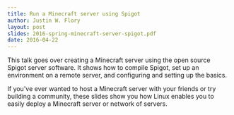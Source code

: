 ```yaml
---
title: Run a Minecraft server using Spigot
author: Justin W. Flory
layout: post
slides: 2016-spring-minecraft-server-spigot.pdf
date: 2016-04-22
---
```


This talk goes over creating a Minecraft server using the open source Spigot server software. It shows how to compile Spigot, set up an environment on a remote server, and configuring and setting up the basics.

If you've ever wanted to host a Minecraft server with your friends or try building a community, these slides show you how Linux enables you to easily deploy a Minecraft server or network of servers.
